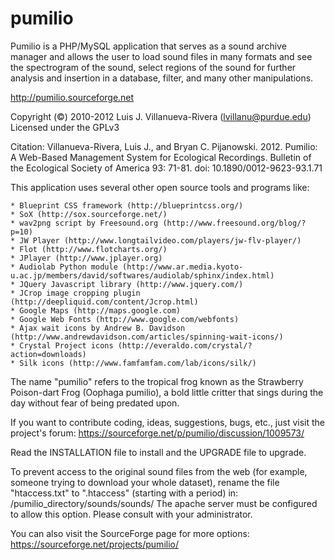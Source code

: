 pumilio
=======

Pumilio is a PHP/MySQL application that serves as a sound archive manager
 and allows the user to load sound files in many formats and see the
 spectrogram of the sound, select regions of the sound for further
 analysis and insertion in a database, filter, and many other manipulations.

http://pumilio.sourceforge.net

Copyright (©) 2010-2012 Luis J. Villanueva-Rivera (lvillanu@purdue.edu)
Licensed under the GPLv3

Citation: Villanueva-Rivera, Luis J., and Bryan C. Pijanowski. 2012.
 Pumilio: A Web-Based Management System for Ecological Recordings.
 Bulletin of the Ecological Society of America 93: 71-81.
 doi: 10.1890/0012-9623-93.1.71

This application uses several other open source tools and programs like:

    * Blueprint CSS framework (http://blueprintcss.org/)
    * SoX (http://sox.sourceforge.net/)
    * wav2png script by Freesound.org (http://www.freesound.org/blog/?p=10)
    * JW Player (http://www.longtailvideo.com/players/jw-flv-player/)
    * Flot (http://www.flotcharts.org/)
    * JPlayer (http://www.jplayer.org)
    * Audiolab Python module (http://www.ar.media.kyoto-u.ac.jp/members/david/softwares/audiolab/sphinx/index.html)
    * JQuery Javascript library (http://www.jquery.com/)
    * JCrop image cropping plugin (http://deepliquid.com/content/Jcrop.html)
    * Google Maps (http://maps.google.com)
    * Google Web Fonts (http://www.google.com/webfonts)
    * Ajax wait icons by Andrew B. Davidson (http://www.andrewdavidson.com/articles/spinning-wait-icons/)
    * Crystal Project icons (http://everaldo.com/crystal/?action=downloads)
    * Silk icons (http://www.famfamfam.com/lab/icons/silk/)

The name "pumilio" refers to the tropical frog known as the Strawberry Poison-dart
 Frog (Oophaga pumilio), a bold little critter that sings during the day without
 fear of being predated upon.

If you want to contribute coding, ideas, suggestions, bugs, etc., just visit the project's forum:
 https://sourceforge.net/p/pumilio/discussion/1009573/

Read the INSTALLATION file to install and the UPGRADE file to upgrade.

To prevent access to the original sound files from the web (for example, someone trying to 
 download your whole dataset), rename the file "htaccess.txt" to ".htaccess" (starting with a period) in:
  /pumilio_directory/sounds/sounds/
 The apache server must be configured to allow this option. Please consult with your administrator.
 
You can also visit the SourceForge page for more options: 
 https://sourceforge.net/projects/pumilio/

